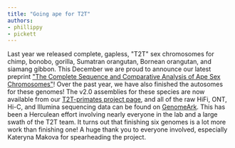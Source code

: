 ```yaml
---
title: "Going ape for T2T"
authors:
- phillippy
- pickett
---
```

Last year we released complete, gapless, "T2T" sex chromosomes for chimp, bonobo, gorilla, Sumatran orangutan, Bornean orangutan, and siamang gibbon. This December we are proud to announce our latest preprint ["The Complete Sequence and Comparative Analysis of Ape Sex Chromosomes"](https://www.biorxiv.org/content/10.1101/2023.11.30.569198v1)! Over the past year, we have also finished the autosomes for these genomes! The v2.0 assemblies for these species are now available from our [T2T-primates project page](https://github.com/marbl/Primates), and all of the raw HiFi, ONT, Hi-C, and Illumina sequencing data can be found on [GenomeArk](https://www.genomeark.org/t2t-all/). This has been a Herculean effort involving nearly everyone in the lab and a large swath of the T2T team. It turns out that finishing six genomes is a lot more work than finishing one! A huge thank you to everyone involved, especially Kateryna Makova for spearheading the project.
